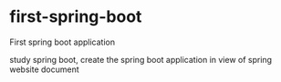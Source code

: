 # first-spring-boot
First spring boot application

study spring boot, create the spring boot application in view of spring website document

